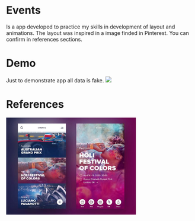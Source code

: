 # Events
Is a app developed to practice my skills in development of layout and animations. The layout was inspired in a image finded in Pinterest. You can confirm in references sections.

# Demo
Just to demonstrate app all data is fake.
<img src="images/gif-events-app.gif" width="350">

# References
<a href="https://br.pinterest.com/pin/779052435515441662/">
  <img src="images/layout.jpg" width="350">
</a>

